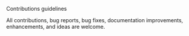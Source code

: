 Contributions guidelines

All contributions, bug reports, bug fixes, documentation improvements, enhancements, and ideas are welcome.
